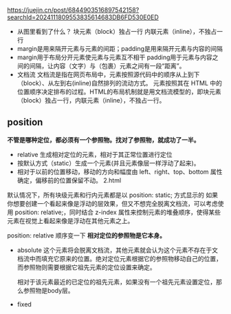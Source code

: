 https://juejin.cn/post/6844903516897542158?searchId=2024111809553835614683DB6FD530E0ED

- 从图里看到了什么？
  块元素（block）独占一行
  内联元素（inline），不独占一行
- margin是用来隔开元素与元素的间距；padding是用来隔开元素与内容的间隔
- margin用于布局分开元素使元素与元素互不相干 padding用于元素与内容之间的间隔，让内容（文字）与（包裹）元素之间有一段“距离”。
- 文档流
  文档流是指在网页布局中，元素按照源代码中的顺序从上到下（block）、从左到右(inline)自然排列的流动方式。
  元素按照其在 HTML 中的位置顺序决定排布的过程。HTML的布局机制就是用文档流模型的，即块元素（block）独占一行，内联元素（inline），不独占一行。

## position

**不管是哪种定位，都必须有一个参照物。找对了参照物，就成功了一半。**

  - relative 
  生成相对定位的元素，相对于其正常位置进行定位
  - 按默认方式（static）生成一个元素(并且元素像层一样浮动了起来)。
  - 相对于以前的位置移动，移动的方向和幅度由 left、right、top、bottom 属性确定，偏移前的位置保留不动。
  2.html

  默认情况下，所有块级元素和行内元素都是以 position: static; 方式显示的
  如果你想要创建一个看起来像是浮动的层效果，但又不想完全脱离文档流，可以考虑使用 position: relative;，同时结合 z-index 属性来控制元素的堆叠顺序，使得某些元素在视觉上看起来像是浮动在其他元素之上。

  position: relative 顺序变一下
  **相对定位的参照物是它本身。**

  - absolute
    这个元素将会脱离文档流，其他元素就会认为这个元素不存在于文档流中而填充它原来的位置。绝对定位元素根据它的参照物移动自己的位置，而参照物则需要根据它祖先元素的定位设置来确定。

    相对于该元素最近的已定位的祖先元素，如果没有一个祖先元素设置定位，那么参照物是body层。


  - fixed